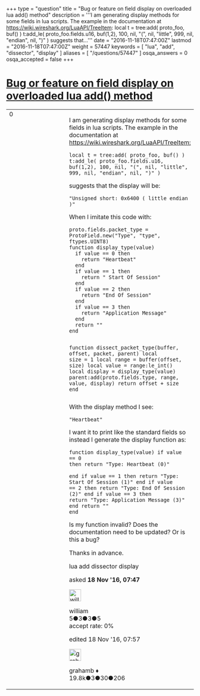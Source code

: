+++
type = "question"
title = "Bug or feature on field display on overloaded lua add() method"
description = '''I am generating display methods for some fields in lua scripts. The example in the documentation at https://wiki.wireshark.org/LuaAPI/TreeItem: local t = tree:add( proto_foo, buf() ) t:add_le( proto_foo.fields.u16, buf(1,2), 100, nil, &quot;(&quot;, nil, &quot;little&quot;, 999, nil, &quot;endian&quot;, nil, &quot;)&quot; )  suggests that...'''
date = "2016-11-18T07:47:00Z"
lastmod = "2016-11-18T07:47:00Z"
weight = 57447
keywords = [ "lua", "add", "dissector", "display" ]
aliases = [ "/questions/57447" ]
osqa_answers = 0
osqa_accepted = false
+++

<div class="headNormal">

# [Bug or feature on field display on overloaded lua add() method](/questions/57447/bug-or-feature-on-field-display-on-overloaded-lua-add-method)

</div>

<div id="main-body">

<div id="askform">

<table id="question-table" style="width:100%;"><colgroup><col style="width: 50%" /><col style="width: 50%" /></colgroup><tbody><tr class="odd"><td style="width: 30px; vertical-align: top"><div class="vote-buttons"><div id="post-57447-score" class="post-score" title="current number of votes">0</div><div id="favorite-count" class="favorite-count"></div></div></td><td><div id="item-right"><div class="question-body"><p>I am generating display methods for some fields in lua scripts. The example in the documentation at <a href="https://wiki.wireshark.org/LuaAPI/TreeItem:">https://wiki.wireshark.org/LuaAPI/TreeItem:</a></p><pre><code>local t = tree:add( proto_foo, buf() )
t:add_le( proto_foo.fields.u16, buf(1,2), 100, nil, &quot;(&quot;, nil, &quot;little&quot;, 999, nil, &quot;endian&quot;, nil, &quot;)&quot; )</code></pre><p>suggests that the display will be:</p><pre><code>&quot;Unsigned short: 0x6400 ( little endian )&quot;</code></pre><p>When I imitate this code with:</p><pre><code>proto.fields.packet_type = ProtoField.new(&quot;Type&quot;, &quot;type&quot;, ftypes.UINT8)
function display_type(value)
  if value == 0 then
    return &quot;Heartbeat&quot;
  end
  if value == 1 then
    return &quot; Start Of Session&quot;
  end
  if value == 2 then
    return &quot;End Of Session&quot;
  end
  if value == 3 then
    return &quot;Application Message&quot;
  end
  return &quot;&quot;
end

function dissect_packet_type(buffer, offset, packet, parent)
  local size = 1
  local range = buffer(offset, size)
  local value = range:le_int()
  local display = display_type(value)
  parent:add(proto.fields.type, range, value, display)
  return offset + size
end</code></pre><p>With the display method I see:</p><pre><code>&quot;Heartbeat&quot;</code></pre><p>I want it to print like the standard fields so instead I generate the display function as:</p><pre><code>function display_type(value)
  if value == 0 then
    return &quot;Type: Heartbeat (0)&quot;  
  end
  if value == 1 then
    return &quot;Type: Start Of Session (1)&quot;
  end
  if value == 2 then
    return &quot;Type: End Of Session (2)&quot;
  end
  if value == 3 then
    return &quot;Type: Application Message (3)&quot;
  end
  return &quot;&quot;
end</code></pre><p>Is my function invalid? Does the documentation need to be updated? Or is this a bug?</p><p>Thanks in advance.</p></div><div id="question-tags" class="tags-container tags">lua add dissector display</div><div id="question-controls" class="post-controls"></div><div class="post-update-info-container"><div class="post-update-info post-update-info-user"><p>asked <strong>18 Nov '16, 07:47</strong></p><img src="https://secure.gravatar.com/avatar/d03ce1682e2a9e3bd9ed3be60088d031?s=32&amp;d=identicon&amp;r=g" class="gravatar" width="32" height="32" alt="william&#39;s gravatar image" /><p>william<br />
<span class="score" title="5 reputation points">5</span><span title="3 badges"><span class="badge1">●</span><span class="badgecount">3</span></span><span title="3 badges"><span class="silver">●</span><span class="badgecount">3</span></span><span title="5 badges"><span class="bronze">●</span><span class="badgecount">5</span></span><br />
<span class="accept_rate" title="Rate of the user&#39;s accepted answers">accept rate:</span> <span title="william has no accepted answers">0%</span></p></div><div class="post-update-info post-update-info-edited"><p>edited 18 Nov '16, 07:57</p><img src="https://secure.gravatar.com/avatar/d2a7e24ca66604c749c7c88c1da8ff78?s=32&amp;d=identicon&amp;r=g" class="gravatar" width="32" height="32" alt="grahamb&#39;s gravatar image" /><p>grahamb ♦<br />
<span class="score" title="19834 reputation points"><span>19.8k</span></span><span title="3 badges"><span class="badge1">●</span><span class="badgecount">3</span></span><span title="30 badges"><span class="silver">●</span><span class="badgecount">30</span></span><span title="206 badges"><span class="bronze">●</span><span class="badgecount">206</span></span></p></div></div><div id="comments-container-57447" class="comments-container"></div><div id="comment-tools-57447" class="comment-tools"></div><div class="clear"></div><div id="comment-57447-form-container" class="comment-form-container"></div><div class="clear"></div></div></td></tr></tbody></table>

</div>

</div>

